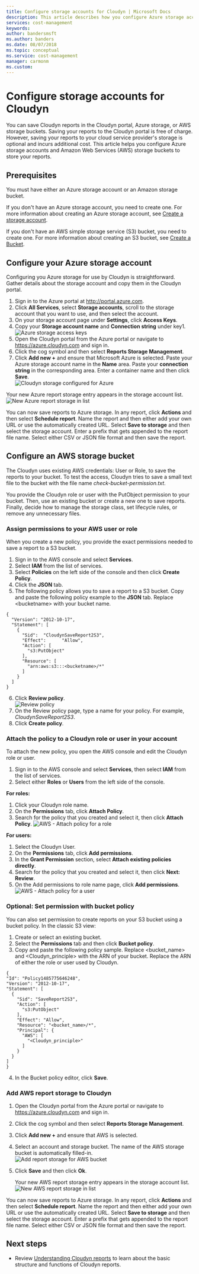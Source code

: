 ```yaml
---
title: Configure storage accounts for Cloudyn | Microsoft Docs
description: This article describes how you configure Azure storage accounts and AWS storage buckets for Cloudyn.
services: cost-management
keywords:
author: bandersmsft
ms.author: banders
ms.date: 08/07/2018
ms.topic: conceptual
ms.service: cost-management
manager: carmonm
ms.custom:
---
```


# Configure storage accounts for Cloudyn

<!--- intent: As a Cloudyn user, I want to configure Cloudyn to use my cloud service provider storage account to store my reports. -->

You can save Cloudyn reports in the Cloudyn portal, Azure storage, or AWS storage buckets. Saving your reports to the Cloudyn portal is free of charge. However, saving your reports to your cloud service provider's storage is optional and incurs additional cost. This article helps you configure Azure storage accounts and Amazon Web Services (AWS) storage buckets to store your reports.

## Prerequisites

You must have either an Azure storage account or an Amazon storage bucket.

If you don't have an Azure storage account, you need to create one. For more information about creating an Azure storage account, see [Create a storage account](../storage/common/storage-quickstart-create-account.md).

If you don't have an AWS simple storage service (S3) bucket, you need to create one. For more information about creating an S3 bucket, see [Create a Bucket](https://docs.aws.amazon.com/AmazonS3/latest/gsg/CreatingABucket.html).

## Configure your Azure storage account

Configuring you Azure storage for use by Cloudyn is straightforward. Gather details about the storage account and copy them in the Cloudyn portal.

1. Sign in to the Azure portal at http://portal.azure.com.
2. Click **All Services**, select **Storage accounts**, scroll to the storage account that you want to use, and then select the account.
3. On your storage account page under **Settings**, click **Access Keys**.
4. Copy your **Storage account name** and **Connection string** under key1.  
![Azure storage access keys](./media/storage-accounts/azure-storage-access-keys.png)  
5. Open the Cloudyn portal from the Azure portal or navigate to https://azure.cloudyn.com and sign in.
6. Click the cog symbol and then select **Reports Storage Management**.
7. Click **Add new +** and ensure that Microsoft Azure is selected. Paste your Azure storage account name in the **Name** area. Paste your **connection string** in the corresponding area. Enter a container name and then click **Save**.  
![Cloudyn storage configured for Azure](./media/storage-accounts/azure-cloudyn-storage.png)

  Your new Azure report storage entry appears in the storage account list.  
    ![New Azure report storage in list](./media/storage-accounts/azure-storage-entry.png)


You can now save reports to Azure storage. In any report, click **Actions** and then select **Schedule report**. Name the report and then either add your own URL or use the automatically created URL. Select  **Save to storage**  and then select the storage account. Enter a prefix that gets appended to the report file name. Select either CSV or JSON file format and then save the report.

## Configure an AWS storage bucket

The Cloudyn uses existing AWS credentials: User or Role, to save the reports to your bucket. To test the access, Cloudyn tries to save a small text file to the bucket with the file name _check-bucket-permission.txt_.

You provide the Cloudyn role or user with the PutObject permission to your bucket. Then, use an existing bucket or create a new one to save reports. Finally, decide how to manage the storage class, set lifecycle rules, or remove any unnecessary files.

###  Assign permissions to your AWS user or role

When you create a new policy, you provide the exact permissions needed to save a report to a S3
bucket.

1. Sign in to the AWS console and select **Services**.
2. Select **IAM** from the list of services.
3. Select **Policies** on the left side of the console and then click **Create Policy**.
4. Click the **JSON** tab.
5. The following policy allows you to save a report to a S3 bucket. Copy and paste the following policy example to the **JSON** tab. Replace &lt;bucketname&gt; with your bucket name.

  ```
{
	"Version": "2012-10-17",
	"Statement": [
	  {
		"Sid":  "CloudynSaveReport2S3",
		"Effect":      "Allow",
		"Action": [
		  "s3:PutObject"
		],
		"Resource": [
		  "arn:aws:s3:::<bucketname>/*"
		]
	  }
    ]
}
```

6. Click **Review policy**.  
    ![Review policy](./media/storage-accounts/aws-policy.png)  
7. On the Review policy page, type a name for your policy. For example, _CloudynSaveReport2S3_.
8. Click **Create policy**.

### Attach the policy to a Cloudyn role or user in your account

To attach the new policy, you open the AWS console and edit the Cloudyn role or user.

1. Sign in to the AWS console and select **Services**, then select **IAM** from the list of services.
2. Select either **Roles** or **Users** from the left side of the console.

**For roles:**

  1. Click your Cloudyn role name.
  2. On the **Permissions** tab, click **Attach Policy**.
  3. Search for the policy that you created and select it, then click **Attach Policy**.
    ![AWS - Attach policy for a role](./media/storage-accounts/aws-attach-policy-role.png)

**For users:**

1. Select the Cloudyn User.
2. On the **Permissions** tab, click **Add permissions**.
3. In the **Grant Permission** section, select **Attach existing policies directly**.
4. Search for the policy that you created and select it, then click **Next: Review**.
5. On the Add permissions to role name page, click **Add permissions**.  
    ![AWS - Attach policy for a user](./media/storage-accounts/aws-attach-policy-user.png)


### Optional: Set permission with bucket policy

You can also set permission to create reports on your S3 bucket using a bucket policy. In the classic S3 view:

1. Create or select an existing bucket.
2. Select the **Permissions** tab and then click **Bucket policy**.
3. Copy and paste the following policy sample. Replace &lt;bucket\_name&gt; and &lt;Cloudyn\_principle&gt; with the ARN of your bucket. Replace the ARN of either the role or user used by Cloudyn.

  ```
{
  "Id": "Policy1485775646248",
  "Version": "2012-10-17",
  "Statement": [
    {
      "Sid": "SaveReport2S3",
      "Action": [
        "s3:PutObject"
      ],
      "Effect": "Allow",
      "Resource": "<bucket_name>/*",
      "Principal": {
        "AWS": [
          "<Cloudyn_principle>"
        ]
      }
    }
  ]
}
```

4. In the Bucket policy editor, click **Save**.

### Add AWS report storage to Cloudyn

1. Open the Cloudyn portal from the Azure portal or navigate to https://azure.cloudyn.com and sign in.
2. Click the cog symbol and then select **Reports Storage Management**.
3. Click **Add new +** and ensure that AWS is selected.
4. Select an account and storage bucket. The name of the AWS storage bucket is automatically filled-in.  
    ![Add report storage for AWS bucket](./media/storage-accounts/aws-cloudyn-storage.png)  
5. Click **Save** and then click **Ok**.

    Your new AWS report storage entry appears in the storage account list.  
    ![New AWS report storage in list](./media/storage-accounts/aws-storage-entry.png)


You can now save reports to Azure storage. In any report, click **Actions**  and then select **Schedule report**. Name the report and then either add your own URL or use the automatically created URL. Select  **Save to storage**  and then select the storage account. Enter a prefix that gets appended to the report file name. Select either CSV or JSON file format and then save the report.

## Next steps

- Review [Understanding Cloudyn reports](understanding-cost-reports.md) to learn about the basic structure and functions of Cloudyn reports.
